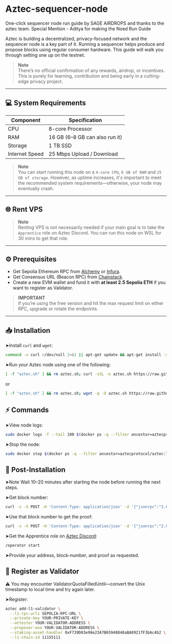 # Aztec-sequencer-node
One-click sequencer node run guide by SAGE AIRDROPS and thanks to the aztec team. Special Mention - Aditya for making the Noed Run Guide

Aztec is building a decentralized, privacy-focused network and the sequencer node is a key part of it. Running a sequencer helps produce and propose blocks using regular consumer hardware. This guide will walk you through setting one up on the testnet.

> **Note**  
> There’s no official confirmation of any rewards, airdrop, or incentives. This is purely for learning, contribution and being early in a cutting-edge privacy project.

---

## 💻 System Requirements

| Component      | Specification                      |
|----------------|------------------------------------|
| CPU            | 8-core Processor                   |
| RAM            | 16 GB (6–8 GB can also run it)     |
| Storage        | 1 TB SSD                           |
| Internet Speed | 25 Mbps Upload / Download          |

> **Note**  
> You can start running this node on a `4-core CPU`, `6 GB of RAM` and `25 GB of storage`. However, as uptime increases, it's important to meet the recommended system requirements—otherwise, your node may eventually crash.

---

## 🌐 Rent VPS

> **Note**  
> Renting VPS is not necessarily needed if your main goal is to take the `Apprentice` role on Aztec Discord. You can run this node on WSL for 30 mins to get that role.

---

## ⚙️ Prerequisites

- Get Sepolia Ethereum RPC from [Alchemy](https://dashboard.alchemy.com/apps) or [Infura](https://developer.metamask.io/register).
- Get Consensus URL (Beacon RPC) from [Chainstack](https://chainstack.com/global-nodes).
- Create a new EVM wallet and fund it with **at least 2.5 Sepolia ETH** if you want to register as Validator.

> **IMPORTANT**  
> If you’re using the free version and hit the max request limit on either RPC, upgrade or rotate the endpoints.

---

## 📥 Installation

➤Install `curl` and `wget`:

```bash
command -v curl >/dev/null 2>&1 || apt-get update && apt-get install -y curl; command -v wget >/dev/null 2>&1 || apt-get install -y wget
```
➤Run your Aztec node using one of the following:

```bash
[ -f "aztec.sh" ] && rm aztec.sh; curl -sSL -o aztec.sh https://raw.githubusercontent.com/zunxbt/aztec-sequencer-node/main/aztec.sh && chmod +x aztec.sh && ./aztec.sh
```
or
```bash
[ -f "aztec.sh" ] && rm aztec.sh; wget -q -O aztec.sh https://raw.githubusercontent.com/zunxbt/aztec-sequencer-node/main/aztec.sh && chmod +x aztec.sh && ./aztec.sh
```

## ⚡ Commands

➤View node logs:
```bash
sudo docker logs -f --tail 100 $(docker ps -q --filter ancestor=aztecprotocol/aztec:latest | head -n 1)
```

➤Stop the node:
```bash
sudo docker stop $(docker ps -q --filter ancestor=aztecprotocol/aztec:latest | head -n 1)
```

## 🧩 Post-Installation
➤Note
Wait 10–20 minutes after starting the node before running the next steps.

➤Get block number:
```bash
curl -s -X POST -H 'Content-Type: application/json' -d '{"jsonrpc":"2.0","method":"node_getL2Tips","params":[],"id":67}' http://localhost:8080 | jq -r '.result.proven.number'
```

➤Use that block number to get the proof:
```bash
curl -s -X POST -H 'Content-Type: application/json' -d '{"jsonrpc":"2.0","method":"node_getArchiveSiblingPath","params":["block-number","block-number"],"id":67}' http://localhost:8080 | jq -r ".result"
```

➤Get the Apprentice role on [Aztec Discord](https://discord.com/invite/aztec):
```bash
/operator start
```
➤Provide your address, block-number, and proof as requested.


## 🚀 Register as Validator
⚠️ You may encounter ValidatorQuotaFilledUntil—convert the Unix timestamp to local time and try again later.

➤Register:
```bash
aztec add-l1-validator \
  --l1-rpc-urls SEPOLIA-RPC-URL \
  --private-key YOUR-PRIVATE-KEY \
  --attester YOUR-VALIDATOR-ADDRESS \
  --proposer-eoa YOUR-VALIDATOR-ADDRESS \
  --staking-asset-handler 0xF739D03e98e23A7B65940848aBA8921fF3bAc4b2 \
  --l1-chain-id 11155111
```
